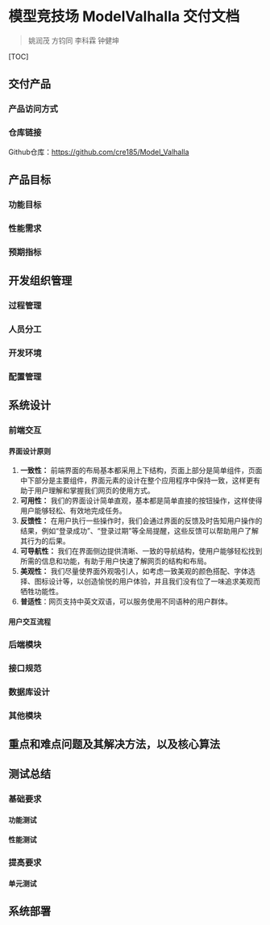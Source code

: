 # 模型竞技场 ModelValhalla 交付文档

> 姚润茂 方钧同 李科霖 钟健坤

[TOC]

## 交付产品

### 产品访问方式



### 仓库链接

Github仓库：https://github.com/cre185/Model_Valhalla

## 产品目标

### 功能目标

### 性能需求

### 预期指标

## 开发组织管理

### 过程管理

### 人员分工

### 开发环境

### 配置管理

## 系统设计

### 前端交互

#### 界面设计原则

1. **一致性：** 前端界面的布局基本都采用上下结构，页面上部分是简单组件，页面中下部分是主要组件，界面元素的设计在整个应用程序中保持一致，这样更有助于用户理解和掌握我们网页的使用方式。
2. **可用性：** 我们的界面设计简单直观，基本都是简单直接的按钮操作，这样使得用户能够轻松、有效地完成任务。
3. **反馈性：** 在用户执行一些操作时，我们会通过界面的反馈及时告知用户操作的结果，例如“登录成功”、“登录过期”等全局提醒，这些反馈可以帮助用户了解其行为的后果。
4. **可导航性：** 我们在界面侧边提供清晰、一致的导航结构，使用户能够轻松找到所需的信息和功能，有助于用户快速了解网页的结构和布局。
5. **美观性：** 我们尽量使界面外观吸引人，如考虑一致美观的颜色搭配、字体选择、图标设计等，以创造愉悦的用户体验，并且我们没有位了一味追求美观而牺牲功能性。
6. **普适性**：网页支持中英文双语，可以服务使用不同语种的用户群体。

#### 用户交互流程



### 后端模块

### 接口规范

### 数据库设计

### 其他模块

## 重点和难点问题及其解决方法，以及核心算法

## 测试总结

### 基础要求

#### 功能测试

#### 性能测试

### 提高要求

#### 单元测试

## 系统部署

